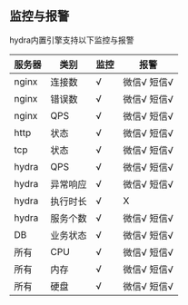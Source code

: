 ## 监控与报警

hydra内置引擎支持以下监控与报警

|服务器|类别|监控|报警|
|----|----|----|----|
|nginx|连接数|√|微信√ 短信√|
|nginx|错误数|√|微信√ 短信√|
|nginx|QPS|√|微信√ 短信√|
|http|状态|√|微信√ 短信√|
|tcp|状态|√|微信√ 短信√|
|hydra|QPS|√|微信√ 短信√|
|hydra|异常响应|√|微信√ 短信√|
|hydra|执行时长|√|X|
|hydra|服务个数|√|微信√ 短信√|
|DB|业务状态|√|微信√ 短信√|
|所有|CPU|√|微信√ 短信√|
|所有|内存|√|微信√ 短信√|
|所有|硬盘|√|微信√ 短信√|
